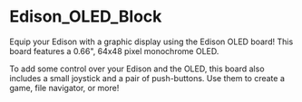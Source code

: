Edison_OLED_Block
=====================

Equip your Edison with a graphic display using the Edison OLED board! This board features a 0.66", 64x48 pixel monochrome OLED.

To add some control over your Edison and the OLED, this board also includes a small joystick and a pair of push-buttons. Use them to create a game, file navigator, or more!
